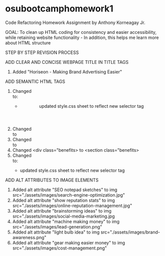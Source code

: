 # osubootcamphomework1
Code Refactoring Homework Assignment
by Anthony Korneagay Jr.

GOAL: To clean up HTML coding for consistency and easier accessibility, while retaining website functionality
    - In addition, this helps me learn more about HTML structure

STEP BY STEP REVISION PROCESS

ADD CLEAR AND CONCISE WEBPAGE TITLE IN TITLE TAGS
1. Added "Horiseon - Making Brand Advertising Easier"

ADD SEMANTIC HTML TAGS
1. Changed <div class="header"> to: <header>
	- updated style.css sheet to reflect new selector tag 
2. Changed <div class="hero"> to <section class="hero">
3. Changed <div class="content"> to <section class="content">
4. Changed <div class="benefits> to <section class="benefits>
5. Changed <div class="footer"> to: <footer>
	- updated style.css sheet to reflect new selector tag
	
ADD ALT ATTRIBUTES TO IMAGE ELEMENTS
1. Added alt attribute "SEO notepad sketches" to img src="./assets/images/search-engine-optimization.jpg"
2. Added alt attribute "show reputation stats" to img src="./assets/images/online-reputation-management.jpg"
3. Added alt attribute "brainstorming ideas" to img src="./assets/images/social-media-marketing.jpg
4. Added alt attribute "machine making money" to img src="./assets/images/lead-generation.png"
5. Added alt attribute "light bulb idea" to img src="./assets/images/brand-awareness.png"
6. Added alt attribute "gear making easier money" to img src="./assets/images/cost-management.png"


